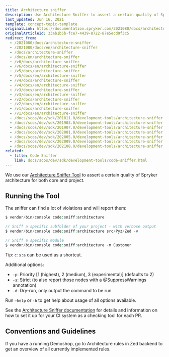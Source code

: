 ```yaml
---
title: Architecture sniffer
description: Use Architecture Sniffer to assert a certain quality of Spryker architecture for both core and project
last_updated: Jun 16, 2021
template: concept-topic-template
originalLink: https://documentation.spryker.com/2021080/docs/architecture-sniffer
originalArticleId: 33ab1b5b-fce7-4439-8722-87e5ecd9f3c5
redirect_from:
  - /2021080/docs/architecture-sniffer
  - /2021080/docs/en/architecture-sniffer
  - /docs/architecture-sniffer
  - /docs/en/architecture-sniffer
  - /v6/docs/architecture-sniffer
  - /v6/docs/en/architecture-sniffer
  - /v5/docs/architecture-sniffer
  - /v5/docs/en/architecture-sniffer
  - /v4/docs/architecture-sniffer
  - /v4/docs/en/architecture-sniffer
  - /v3/docs/architecture-sniffer
  - /v3/docs/en/architecture-sniffer
  - /v2/docs/architecture-sniffer
  - /v2/docs/en/architecture-sniffer
  - /v1/docs/architecture-sniffer
  - /v1/docs/en/architecture-sniffer
  - /docs/scos/dev/sdk/201811.0/development-tools/architecture-sniffer.html
  - /docs/scos/dev/sdk/201903.0/development-tools/architecture-sniffer.html
  - /docs/scos/dev/sdk/201907.0/development-tools/architecture-sniffer.html
  - /docs/scos/dev/sdk/202001.0/development-tools/architecture-sniffer.html
  - /docs/scos/dev/sdk/202005.0/development-tools/architecture-sniffer.html
  - /docs/scos/dev/sdk/202009.0/development-tools/architecture-sniffer.html
  - /docs/scos/dev/sdk/202108.0/development-tools/architecture-sniffer.html
related:
  - title: Code Sniffer
    link: docs/scos/dev/sdk/development-tools/code-sniffer.html
---
```


We use our [Architecture Sniffer Tool](https://github.com/spryker/architecture-sniffer) to assert a certain quality of Spryker architecture for both core and project.

## Running the Tool
The sniffer can find a lot of violations and will report them:

```php
$ vendor/bin/console code:sniff:architecture

// Sniff a specific subfolder of your project - with verbose output
$ vendor/bin/console code:sniff:architecture src/Pyz/Zed -v

// Sniff a specific module
$ vendor/bin/console code:sniff:architecture -m Customer
```

Tip: `c:s:a` can be used as a shortcut.

Additional options:

* `-p`: Priority [1 (highest), 2 (medium), 3 (experimental)] (defaults to 2)
* `-s`: Strict (to also report those nodes with a @SuppressWarnings annotation)
* `-d`: Dry-run, only output the command to be run

Run `–help` or `-h` to get help about usage of all options available.

See the [Architecture Sniffer documentation](https://github.com/spryker/architecture-sniffer) for details and information on how to set it up for your CI system as a checking tool for each PR.

## Conventions and Guidelines
If you have a running Demoshop, go to Architecture rules in Zed backend to get an overview of all currently implemented rules.
